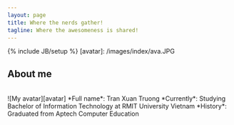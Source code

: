 ```yaml
---
layout: page
title: Where the nerds gather!
tagline: Where the awesomeness is shared!
---
```

{% include JB/setup %}
[avatar]: /images/index/ava.JPG

## About me
<br/>
![My avatar][avatar]
*Full name*: Tran Xuan Truong  
*Currently*: Studying Bachelor of Information Technology at RMIT University Vietnam  
*History*: Graduated from Aptech Computer Education  
